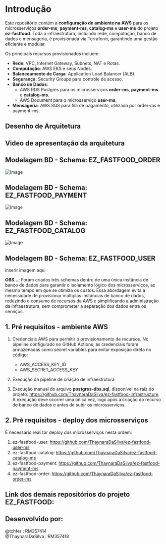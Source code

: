 # Introdução

Este repositório contém a **configuração do ambiente na AWS** para os microsserviços **order-ms**, **payment-ms**, **catalog-ms** e **user-ms** do projeto **ez-fastfood**. Toda a infraestrutura, incluindo rede, computação, banco de dados e mensageria, é provisionada via Terraform, garantindo uma gestão eficiente e modular.

Os principais recursos provisionados incluem:

- **Rede**: VPC, Internet Gateway, Subnets, NAT e Rotas.
- **Computação**: AWS EKS e seus Nodes.
- **Balanceamento de Carga**: Application Load Balancer (ALB).
- **Segurança**: Security Groups para controle de acesso.
- **Banco de Dados**: 
  - AWS RDS Postgres para os microsserviços **order-ms**, **payment-ms** e **catalog-ms**.
  - AWS Document para o microsserviço **user-ms**.
- **Mensageria**: AWS SQS para fila de pagamento, utilizada por order-ms e payment-ms.

## Desenho de Arquitetura

## Video de apresentação da arquitetura

## Modelagem BD - Schema: EZ_FASTFOOD_ORDER
![Image](https://github.com/user-attachments/assets/90cf4f0f-7c17-4168-9abc-32a437f99866)

## Modelagem BD - Schema: EZ_FASTFOOD_PAYMENT
![Image](https://github.com/user-attachments/assets/ce4193ab-0e5b-462d-b161-ef04167c1b40)

## Modelagem BD - Schema: EZ_FASTFOOD_CATALOG
![Image](https://github.com/user-attachments/assets/34139a6d-bf65-4465-9b8e-083ba6519ffd)

## Modelagem BD - Schema: EZ_FASTFOOD_USER

inserir imagem aqui


**OBS...**: Foram criados três schemas dentro de uma única instância de banco de dados para garantir o isolamento lógico dos microsserviços, ao mesmo tempo em que se otimiza os custos. Essa abordagem evita a necessidade de provisionar múltiplas instâncias de banco de dados, reduzindo o consumo de recursos da AWS e simplificando a administração da infraestrutura, sem comprometer a separação dos dados entre os serviços.

## 1. Pré requisitos - ambiente AWS
1. Credenciais AWS para permitir o provisionamento de recursos. No pipeline configurado no GitHub Actions, as credenciais foram armazenadas como secret variables para evitar exposição direta no código:
   - AWS_ACCESS_KEY_ID
   - AWS_SECRET_ACCESS_KEY
  
2. Execução da pipeline de criação de infraestrutura

3. Execução manual do arquivo **postgres-dbs.sql**, disponível na raiz do projeto: https://github.com/ThaynaraDaSilva/ez-fastfood-infrastructure. A execução deve ocorrer uma única vez, logo após a criação do recurso de banco de dados e antes de subir os microsserviços.


## 2. Pré requisitos - deploy dos microsserviços
É necessário realizar deploy dos microsserviços nesta ordem:

1. ez-fastfood-user: https://github.com/ThaynaraDaSilva/ez-fastfood-user-ms 
2. ez-fastfood-catalog: https://github.com/ThaynaraDaSilva/ez-fastfood-catalog-ms
3. ez-fastfood-payment: https://github.com/ThaynaraDaSilva/ez-fastfood-payment-ms
4. ez-fastfood-order: https://github.com/ThaynaraDaSilva/ez-fastfood-order-ms

## Link dos demais repositórios do projeto EZ_FASTFOOD:


## Desenvolvido por:
@tchfer : RM357414<br>
@ThaynaraDaSilva : RM357418<br>